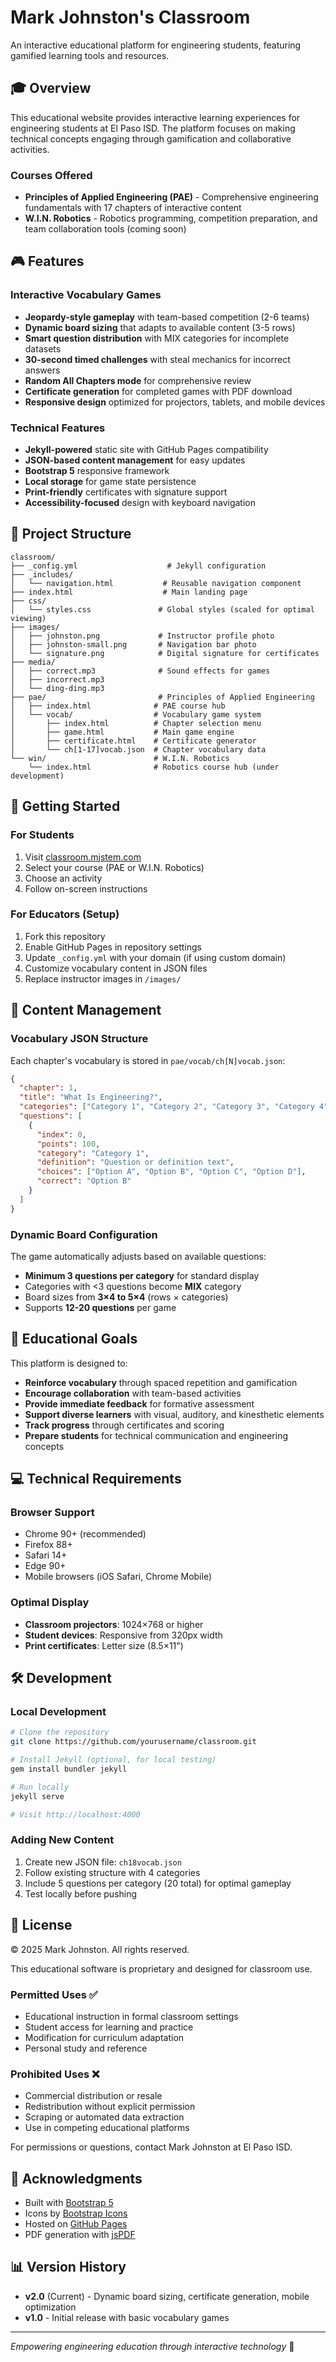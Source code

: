 # Mark Johnston's Classroom

An interactive educational platform for engineering students, featuring gamified learning tools and resources.

## 🎓 Overview

This educational website provides interactive learning experiences for engineering students at El Paso ISD. The platform focuses on making technical concepts engaging through gamification and collaborative activities.

### Courses Offered

- **Principles of Applied Engineering (PAE)** - Comprehensive engineering fundamentals with 17 chapters of interactive content
- **W.I.N. Robotics** - Robotics programming, competition preparation, and team collaboration tools (coming soon)

## 🎮 Features

### Interactive Vocabulary Games
- **Jeopardy-style gameplay** with team-based competition (2-6 teams)
- **Dynamic board sizing** that adapts to available content (3-5 rows)
- **Smart question distribution** with MIX categories for incomplete datasets
- **30-second timed challenges** with steal mechanics for incorrect answers
- **Random All Chapters mode** for comprehensive review
- **Certificate generation** for completed games with PDF download
- **Responsive design** optimized for projectors, tablets, and mobile devices

### Technical Features
- **Jekyll-powered** static site with GitHub Pages compatibility
- **JSON-based content management** for easy updates
- **Bootstrap 5** responsive framework
- **Local storage** for game state persistence
- **Print-friendly** certificates with signature support
- **Accessibility-focused** design with keyboard navigation

## 📁 Project Structure

```
classroom/
├── _config.yml                    # Jekyll configuration
├── _includes/
│   └── navigation.html           # Reusable navigation component
├── index.html                    # Main landing page
├── css/
│   └── styles.css               # Global styles (scaled for optimal viewing)
├── images/
│   ├── johnston.png             # Instructor profile photo
│   ├── johnston-small.png       # Navigation bar photo
│   └── signature.png            # Digital signature for certificates
├── media/
│   ├── correct.mp3              # Sound effects for games
│   ├── incorrect.mp3
│   └── ding-ding.mp3
├── pae/                         # Principles of Applied Engineering
│   ├── index.html              # PAE course hub
│   └── vocab/                  # Vocabulary game system
│       ├── index.html          # Chapter selection menu
│       ├── game.html           # Main game engine
│       ├── certificate.html    # Certificate generator
│       └── ch[1-17]vocab.json  # Chapter vocabulary data
└── win/                        # W.I.N. Robotics
    └── index.html              # Robotics course hub (under development)
```

## 🚀 Getting Started

### For Students
1. Visit [classroom.mjstem.com](https://classroom.mjstem.com)
2. Select your course (PAE or W.I.N. Robotics)
3. Choose an activity
4. Follow on-screen instructions

### For Educators (Setup)
1. Fork this repository
2. Enable GitHub Pages in repository settings
3. Update `_config.yml` with your domain (if using custom domain)
4. Customize vocabulary content in JSON files
5. Replace instructor images in `/images/`

## 📝 Content Management

### Vocabulary JSON Structure
Each chapter's vocabulary is stored in `pae/vocab/ch[N]vocab.json`:

```json
{
  "chapter": 1,
  "title": "What Is Engineering?",
  "categories": ["Category 1", "Category 2", "Category 3", "Category 4"],
  "questions": [
    {
      "index": 0,
      "points": 100,
      "category": "Category 1",
      "definition": "Question or definition text",
      "choices": ["Option A", "Option B", "Option C", "Option D"],
      "correct": "Option B"
    }
  ]
}
```

### Dynamic Board Configuration
The game automatically adjusts based on available questions:
- **Minimum 3 questions per category** for standard display
- Categories with <3 questions become **MIX** category
- Board sizes from **3×4 to 5×4** (rows × categories)
- Supports **12-20 questions** per game

## 🎯 Educational Goals

This platform is designed to:
- **Reinforce vocabulary** through spaced repetition and gamification
- **Encourage collaboration** with team-based activities
- **Provide immediate feedback** for formative assessment
- **Support diverse learners** with visual, auditory, and kinesthetic elements
- **Track progress** through certificates and scoring
- **Prepare students** for technical communication and engineering concepts

## 💻 Technical Requirements

### Browser Support
- Chrome 90+ (recommended)
- Firefox 88+
- Safari 14+
- Edge 90+
- Mobile browsers (iOS Safari, Chrome Mobile)

### Optimal Display
- **Classroom projectors**: 1024×768 or higher
- **Student devices**: Responsive from 320px width
- **Print certificates**: Letter size (8.5×11")

## 🛠️ Development

### Local Development
```bash
# Clone the repository
git clone https://github.com/yourusername/classroom.git

# Install Jekyll (optional, for local testing)
gem install bundler jekyll

# Run locally
jekyll serve

# Visit http://localhost:4000
```

### Adding New Content
1. Create new JSON file: `ch18vocab.json`
2. Follow existing structure with 4 categories
3. Include 5 questions per category (20 total) for optimal gameplay
4. Test locally before pushing

## 📄 License

© 2025 Mark Johnston. All rights reserved.

This educational software is proprietary and designed for classroom use.

### Permitted Uses ✅
- Educational instruction in formal classroom settings
- Student access for learning and practice
- Modification for curriculum adaptation
- Personal study and reference

### Prohibited Uses ❌
- Commercial distribution or resale
- Redistribution without explicit permission
- Scraping or automated data extraction
- Use in competing educational platforms

For permissions or questions, contact Mark Johnston at El Paso ISD.

## 🙏 Acknowledgments

- Built with [Bootstrap 5](https://getbootstrap.com)
- Icons by [Bootstrap Icons](https://icons.getbootstrap.com)
- Hosted on [GitHub Pages](https://pages.github.com)
- PDF generation with [jsPDF](https://github.com/parallax/jsPDF)

## 📊 Version History

- **v2.0** (Current) - Dynamic board sizing, certificate generation, mobile optimization
- **v1.0** - Initial release with basic vocabulary games

---

*Empowering engineering education through interactive technology* 🚀